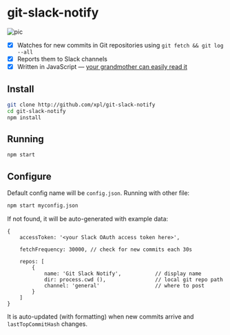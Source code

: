# git-slack-notify

![pic](https://cdn.jpg.wtf/futurico/a6/39/1495803414-a6396ced47686e423007d19d48c00062.png)

- [x] Watches for new commits in Git repositories using `git fetch && git log --all`
- [x] Reports them to Slack channels
- [x] Written in JavaScript — [your grandmother can easily read it](https://github.com/xpl/git-slack-notify/blob/master/git-slack-notify.js)

## Install

```bash
git clone http://github.com/xpl/git-slack-notify
cd git-slack-notify
npm install
```

## Running

```bash
npm start
```

## Configure

Default config name will be `config.json`. Running with other file:

```bash
npm start myconfig.json
```

If not found, it will be auto-generated with example data:

```
{
    accessToken: '<your Slack OAuth access token here>',

    fetchFrequency: 30000, // check for new commits each 30s

    repos: [
        {
            name: 'Git Slack Notify',			// display name
            dir: process.cwd (),				// local git repo path
            channel: 'general' 					// where to post
        }
    ]
}
```

It is auto-updated (with formatting) when new commits arrive and `lastTopCommitHash` changes.